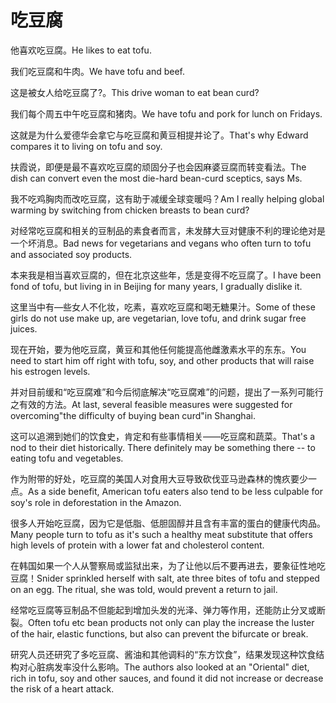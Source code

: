 # 吃豆腐

<p><span class="chinese">他喜欢吃豆腐。</span><span class="english">He likes to eat tofu.</span></p>

<p><span class="chinese">我们吃豆腐和牛肉。</span><span class="english">We have tofu and beef.</span></p>

<p><span class="chinese">这是被女人给吃豆腐了?。</span><span class="english">This drive woman to eat bean curd?</span></p>

<p><span class="chinese">我们每个周五中午吃豆腐和猪肉。</span><span class="english">We have tofu and pork for lunch on Fridays.</span></p>

<p><span class="chinese">这就是为什么爱德华会拿它与吃豆腐和黄豆相提并论了。</span><span class="english">That's why Edward compares it to living on tofu and soy.</span></p>

<p><span class="chinese">扶霞说，即便是最不喜欢吃豆腐的顽固分子也会因麻婆豆腐而转变看法。</span><span class="english">The dish can convert even the most die-hard bean-curd sceptics, says Ms.</span></p>

<p><span class="chinese">我不吃鸡胸肉而改吃豆腐，这有助于减缓全球变暖吗？</span><span class="english">Am I really helping global warming by switching from chicken breasts to bean curd?</span></p>

<p><span class="chinese">对经常吃豆腐和相关的豆制品的素食者而言，未发酵大豆对健康不利的理论绝对是一个坏消息。</span><span class="english">Bad news for vegetarians and vegans who often turn to tofu and associated soy products.</span></p>

<p><span class="chinese">本来我是相当喜欢豆腐的，但在北京这些年，恁是变得不吃豆腐了。</span><span class="english">I have been fond of tofu, but living in in Beijing for many years, I gradually dislike it.</span></p>

<p><span class="chinese">这里当中有—些女人不化妆，吃素，喜欢吃豆腐和喝无糖果汁。</span><span class="english">Some of these girls do not use make up, are vegetarian, love tofu, and drink sugar free juices.</span></p>

<p><span class="chinese">现在开始，要为他吃豆腐，黄豆和其他任何能提高他雌激素水平的东东。</span><span class="english">You need to start him off right with tofu, soy, and other products that will raise his estrogen levels.</span></p>

<p><span class="chinese">并对目前缓和“吃豆腐难”和今后彻底解决“吃豆腐难”的问题，提出了一系列可能行之有效的方法。</span><span class="english">At last, several feasible measures were suggested for overcoming"the difficulty of buying bean curd"in Shanghai.</span></p>

<p><span class="chinese">这可以追溯到她们的饮食史，肯定和有些事情相关——吃豆腐和蔬菜。</span><span class="english">That's a nod to their diet historically. There definitely may be something there -- to eating tofu and vegetables.</span></p>

<p><span class="chinese">作为附带的好处，吃豆腐的美国人对食用大豆导致砍伐亚马逊森林的愧疚要少一点。</span><span class="english">As a side benefit, American tofu eaters also tend to be less culpable for soy's role in deforestation in the Amazon.</span></p>

<p><span class="chinese">很多人开始吃豆腐，因为它是低脂、低胆固醇并且含有丰富的蛋白的健康代肉品。</span><span class="english">Many people turn to tofu as it's such a healthy meat substitute that offers high levels of protein with a lower fat and cholesterol content.</span></p>

<p><span class="chinese">在韩国如果一个人从警察局或监狱出来，为了让他以后不要再进去，要象征性地吃豆腐！</span><span class="english">Snider sprinkled herself with salt, ate three bites of tofu and stepped on an egg. The ritual, she was told, would prevent a return to jail.</span></p>

<p><span class="chinese">经常吃豆腐等豆制品不但能起到增加头发的光泽、弹力等作用，还能防止分叉或断裂。</span><span class="english">Often tofu etc bean products not only can play the increase the luster of the hair, elastic functions, but also can prevent the bifurcate or break.</span></p>

<p><span class="chinese">研究人员还研究了多吃豆腐、酱油和其他调料的“东方饮食”，结果发现这种饮食结构对心脏病发率没什么影响。</span><span class="english">The authors also looked at an "Oriental" diet, rich in tofu, soy and other sauces, and found it did not increase or decrease the risk of a heart attack.</span></p>

